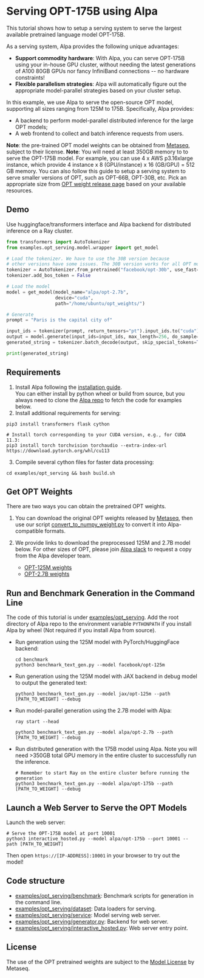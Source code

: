 # Serving OPT-175B using Alpa

This tutorial shows how to setup a serving system to serve the largest available pretrained language model OPT-175B.

As a serving system, Alpa provides the following unique advantages:
- **Support commodity hardware**: With Alpa, you can serve OPT-175B using your in-house GPU cluster, without needing the latest generations of A100 80GB GPUs nor fancy InfiniBand connections -- no hardware constraints!
- **Flexible parallelism strategies**: Alpa will automatically figure out the appropriate model-parallel strategies based on your cluster setup.

In this example, we use Alpa to serve the open-source OPT model, supporting all sizes ranging from 125M to 175B. 
Specifically, Alpa provides:
- A backend to perform model-parallel distributed inference for the large OPT models;
- A web frontend to collect and batch inference requests from users.

**Note**: the pre-trained OPT model weights can be obtained from [Metaseq](https://github.com/facebookresearch/metaseq), subject to their license.
**Note**: You will need at least 350GB memory to to serve the OPT-175B model. For example, you can use 4 x AWS p3.16xlarge instance,
which provide 4 instance x 8 (GPU/instance) x 16 (GB/GPU) = 512 GB memory.
You can also follow this guide to setup a serving system to serve smaller versions of OPT, such as OPT-66B, OPT-30B, etc. 
Pick an appropriate size from [OPT weight release page](https://github.com/facebookresearch/metaseq/tree/main/projects/OPT) based on your available resources.

## Demo
Use huggingface/transformers interface and Alpa backend for distributed inference on a Ray cluster.

```python
from transformers import AutoTokenizer
from examples.opt_serving.model.wrapper import get_model

# Load the tokenizer. We have to use the 30B version because
# other versions have some issues. The 30B version works for all OPT models.
tokenizer = AutoTokenizer.from_pretrained("facebook/opt-30b", use_fast=False)
tokenizer.add_bos_token = False

# Load the model
model = get_model(model_name="alpa/opt-2.7b",
                  device="cuda",
                  path="/home/ubuntu/opt_weights/")

# Generate
prompt = "Paris is the capital city of"

input_ids = tokenizer(prompt, return_tensors="pt").input_ids.to("cuda")
output = model.generate(input_ids=input_ids, max_length=256, do_sample=True)
generated_string = tokenizer.batch_decode(output, skip_special_tokens=True)

print(generated_string)
```

## Requirements
1. Install Alpa following the [installation guide](https://alpa-projects.github.io/install.html).  
   You can either install by python wheel or build from source, but you always need to clone
   the [Alpa repo](https://github.com/alpa-projects/alpa) to fetch the code for examples below.
2. Install additional requirements for serving:
```shell
pip3 install transformers flask cython

# Install torch corresponding to your CUDA version, e.g., for CUDA 11.3:
pip3 install torch torchvision torchaudio --extra-index-url https://download.pytorch.org/whl/cu113
```
3. Compile several cython files for faster data processing:
```shell
cd examples/opt_serving && bash build.sh
```

## Get OPT Weights
There are two ways you can obtain the pretrained OPT weights.

1. You can download the original OPT weights released by [Metaseq](https://github.com/facebookresearch/metaseq/tree/main/projects/OPT), 
then use our script [convert_to_numpy_weight.py](scripts/convert_to_numpy_weights.py) to convert it into Alpa-compatible formats. 

2. We provide links to download the preprocessed 125M and 2.7B model below. For other sizes of OPT, please join [Alpa slack](https://forms.gle/YEZTCrtZD6EAVNBQ7) to request a copy from the Alpa developer team. 
   - [OPT-125M weights](https://drive.google.com/file/d/1Ps7DFD80wNO7u2t39YCYcBX-9XwypGzl/view?usp=sharing)
   - [OPT-2.7B weights](https://drive.google.com/file/d/1ayIaKRhxF9osZWgcFG-3vSkjcepSWdQd/view?usp=sharing) 


## Run and Benchmark Generation in the Command Line
The code of this tutorial is under [examples/opt_serving](https://github.com/alpa-projects/alpa/tree/main/examples/opt_serving).
Add the root directory of Alpa repo to the environment variable ``PYTHONPATH`` if you install Alpa by wheel (Not required if you install Alpa from source).

- Run generation using the 125M model with PyTorch/HuggingFace backend:
  ```shell
  cd benchmark
  python3 benchmark_text_gen.py --model facebook/opt-125m
  ```

- Run generation using the 125M model with JAX backend in debug model to output the generated text:
  ```shell
  python3 benchmark_text_gen.py --model jax/opt-125m --path [PATH_TO_WEIGHT] --debug
  ```

- Run model-parallel generation using the 2.7B model with Alpa:
  ```shell
  ray start --head

  python3 benchmark_text_gen.py --model alpa/opt-2.7b --path [PATH_TO_WEIGHT] --debug
  ```

- Run distributed generation with the 175B model using Alpa. Note you will need >350GB total GPU memory in the entire cluster to successfully run the inference.
  ```shell
  # Remember to start Ray on the entire cluster before running the generation
  python3 benchmark_text_gen.py --model alpa/opt-175b --path [PATH_TO_WEIGHT] --debug
  ```

## Launch a Web Server to Serve the OPT Models

Launch the web server:
```shell
# Serve the OPT-175B model at port 10001
python3 interactive_hosted.py --model alpa/opt-175b --port 10001 --path [PATH_TO_WEIGHT]
```

Then open `https://[IP-ADDRESS]:10001` in your browser to try out the model!

## Code structure

- [examples/opt_serving/benchmark](benchmark): Benchmark scripts for generation in the command line.
- [examples/opt_serving/dataset](dataset): Data loaders for serving. 
- [examples/opt_serving/service](service): Model serving web server.
- [examples/opt_serving/generator.py](generator.py): Backend for web server.
- [examples/opt_serving/interactive_hosted.py](interactive_hosted.py): Web server entry point.

## License
The use of the OPT pretrained weights are subject to the [Model License](https://github.com/facebookresearch/metaseq/blob/main/projects/OPT/MODEL_LICENSE.md) by Metaseq.
